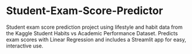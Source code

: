 # Student-Exam-Score-Predictor
Student exam score prediction project using lifestyle and habit data from the Kaggle Student Habits vs Academic Performance Dataset. Predicts exam scores with Linear Regression and includes a Streamlit app for easy, interactive use.
